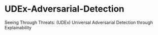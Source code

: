 # UDEx-Adversarial-Detection
Seeing Through Threats: (UDEx) Universal Adversarial Detection through Explainability
